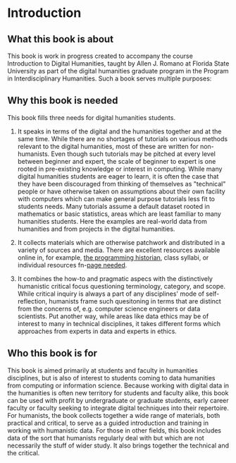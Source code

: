 # Introduction

## What this book is about
This book is work in progress created to accompany the course Introduction to Digital Humanities, taught by Allen J. Romano at Florida State University as part of the digital humanities graduate program in the Program in Interdisciplinary Humanities. Such a book serves multiple purposes: 

## Why this book is needed

This book fills three needs for digital humanities students. 
1. It speaks in terms of the digital and the humanities together and at the same time. While there are no shortages of tutorials on various methods relevant to the digital humanities, most of these are written for non-humanists. Even though such tutorials may be pitched at every level between beginner and expert, the scale of beginner to expert is one rooted in pre-existing knowledge or interest in computing. While many digital humanities students are eager to learn, it is often the case that they have been discouraged from thinking of themselves as "technical" people or have otherwise taken on assumptions about their own facility with computers which can make general purpose tutorials less fit to students needs. Many tutorials assume a default dataset rooted in mathematics or basic statistics, areas which are least familiar to many humanities students. Here the examples are real-world data from humanities and from projects in the digital humanities.

2. It collects materials which are otherwise patchwork and distributed in a variety of sources and media. There are excellent resources available online in, for example, [the programming historian](http://programminghistorian.com), class syllabi, or individual resources fn-[page needed]().  

3. It combines the how-to and pragmatic aspecs with the distinctively humanistic critical focus questioning terminology, category, and scope. While critical inquiry is always a part of any disciplines' mode of self-reflection, humanists frame such quesitoning in terms that are distinct from the concerns of, e.g. computer science engineers or data scientists. Put another way, while areas like data ethics may be of interest to many in technical disciplines, it takes different forms which approaches from experts in data and experts in ethics.

## Who this book is for
This book is aimed primarily at students and faculty in humanities disciplines, but is also of interest to students coming to data humanities from computing or information science. Because working with digital data in the humanities is often new territory for students and faculty alike, this book can be used with profit by undergraduate or graduate students, early career faculty or faculty seeking to integrate digital techniques into their repertoire. For humanists, the book collects together a wide range of materials, both practical and critical, to serve as a guided introduction and training in working with humanistic data. For those in other fields, this book includes data of the sort that humanists regularly deal with but which are not necessarily the stuff of wider study. It also brings together the technical and the critical. 

